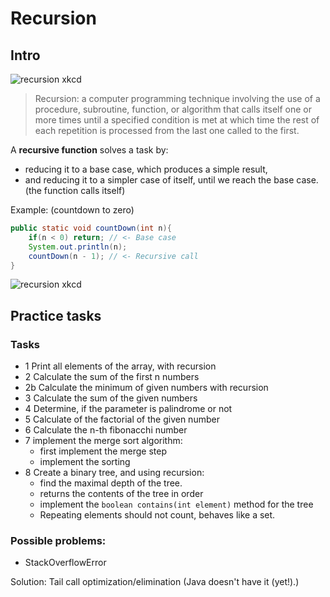 # Recursion

## Intro

![recursion xkcd](https://bookdown.org/hneth/ds4psy/images/xkcd/xkcd_recursion.png)

>Recursion:
a computer programming technique involving the use of a procedure, subroutine, function, or algorithm
that calls itself one or more times until a specified condition is met
at which time the rest of each repetition is processed from the last one called to the first.


A **recursive function** solves a task by:
- reducing it to a base case, which produces a simple result,
- and reducing it to a simpler case of itself, until we reach the base case. (the function calls itself)

Example: (countdown to zero)
```java
public static void countDown(int n){
    if(n < 0) return; // <- Base case
    System.out.println(n);
    countDown(n - 1); // <- Recursive call
}

```

![recursion xkcd](https://lh4.googleusercontent.com/ZYW5kD_bW5d_QpvKTDzl2fYwGUcvTkx1sH0Uzi9teKMupeV0I5OcKe4imw2o3_oW--WSkX3aFYoLORJ3gt-dfIixRaSxZKbIX1YBIhUCPQ2UNaKpy_-1FWWyLrJNocEb1tKLJRY)
 
## Practice tasks

### Tasks
- 1 Print all elements of the array, with recursion
- 2 Calculate the sum of the first n numbers
- 2b Calculate the minimum of given numbers with recursion 
- 3 Calculate the sum of the given numbers
- 4 Determine, if the parameter is palindrome or not
- 5 Calculate of the factorial of the given number
- 6 Calculate the n-th fibonacchi number
- 7 implement the merge sort algorithm:
  - first implement the merge step
  - implement the sorting
- 8 Create a binary tree, and using recursion:
  - find the maximal depth of the tree.
  - returns the contents of the tree in order
  - implement the `boolean contains(int element)` method for the tree
  - Repeating elements should not count, behaves like a set.

### Possible problems:

- StackOverflowError

Solution: Tail call optimization/elimination (Java doesn't have it (yet!).)
